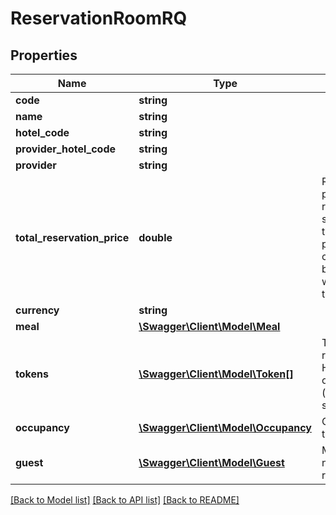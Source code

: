 # ReservationRoomRQ

## Properties
Name | Type | Description | Notes
------------ | ------------- | ------------- | -------------
**code** | **string** |  | 
**name** | **string** |  | 
**hotel_code** | **string** |  | 
**provider_hotel_code** | **string** |  | 
**provider** | **string** |  | 
**total_reservation_price** | **double** | Requested price for this reservation. In some cases if the provider price will change during booking flow we won&#39;t make the reservation. | 
**currency** | **string** |  | 
**meal** | [**\Swagger\Client\Model\Meal**](Meal.md) |  | [optional] 
**tokens** | [**\Swagger\Client\Model\Token[]**](Token.md) | Tokens received in HotelAvailability or Checkrates (should be the same) | 
**occupancy** | [**\Swagger\Client\Model\Occupancy**](Occupancy.md) | Occupancy for this room | 
**guest** | [**\Swagger\Client\Model\Guest**](Guest.md) | Main guest name for this room | 

[[Back to Model list]](../README.md#documentation-for-models) [[Back to API list]](../README.md#documentation-for-api-endpoints) [[Back to README]](../README.md)



